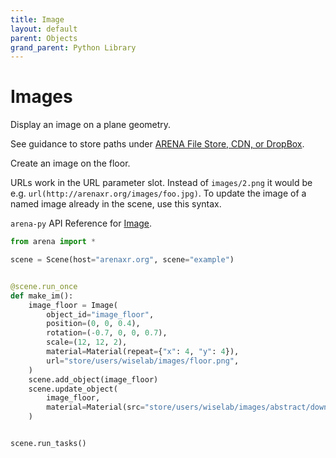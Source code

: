 ```yaml
---
title: Image
layout: default
parent: Objects
grand_parent: Python Library
---
```


# Images

Display an image on a plane geometry.

See guidance to store paths under <a href='https://docs.arenaxr.org/content/interface/filestore.html'>ARENA File Store, CDN, or DropBox</a>.

Create an image on the floor.

URLs work in the URL parameter slot. Instead of `images/2.png` it would be e.g. `url(http://arenaxr.org/images/foo.jpg)`.
To update the image of a named image already in the scene, use this syntax.

`arena-py` API Reference for [Image](/content/python-api/objects/image).

```python
from arena import *

scene = Scene(host="arenaxr.org", scene="example")


@scene.run_once
def make_im():
    image_floor = Image(
        object_id="image_floor",
        position=(0, 0, 0.4),
        rotation=(-0.7, 0, 0, 0.7),
        scale=(12, 12, 2),
        material=Material(repeat={"x": 4, "y": 4}),
        url="store/users/wiselab/images/floor.png",
    )
    scene.add_object(image_floor)
    scene.update_object(
        image_floor,
        material=Material(src="store/users/wiselab/images/abstract/downtown.png"),
    )


scene.run_tasks()
```
